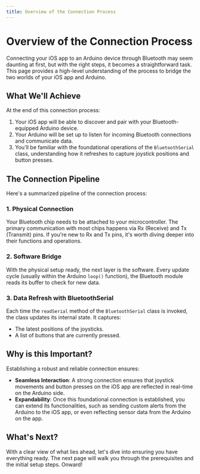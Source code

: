 ```yaml
---
title: Overview of the Connection Process
---
```


# Overview of the Connection Process

Connecting your iOS app to an Arduino device through Bluetooth may seem daunting at first, but with the right steps, it becomes a straightforward task. This page provides a high-level understanding of the process to bridge the two worlds of your iOS app and Arduino.

## What We'll Achieve

At the end of this connection process:

1. Your iOS app will be able to discover and pair with your Bluetooth-equipped Arduino device.
2. Your Arduino will be set up to listen for incoming Bluetooth connections and communicate data.
3. You'll be familiar with the foundational operations of the `BluetoothSerial` class, understanding how it refreshes to capture joystick positions and button presses.

## The Connection Pipeline

Here's a summarized pipeline of the connection process:

### 1. **Physical Connection**

Your Bluetooth chip needs to be attached to your microcontroller. The primary communication with most chips happens via Rx (Receive) and Tx (Transmit) pins. If you're new to Rx and Tx pins, it's worth diving deeper into their functions and operations.

### 2. **Software Bridge**

With the physical setup ready, the next layer is the software. Every update cycle (usually within the Arduino `loop()` function), the Bluetooth module reads its buffer to check for new data.

### 3. **Data Refresh with BluetoothSerial**

Each time the `readSerial` method of the `BluetoothSerial` class is invoked, the class updates its internal state. It captures:

- The latest positions of the joysticks.
- A list of buttons that are currently pressed.

## Why is this Important?

Establishing a robust and reliable connection ensures:

- **Seamless Interaction**: A strong connection ensures that joystick movements and button presses on the iOS app are reflected in real-time on the Arduino side.
- **Expandability**: Once this foundational connection is established, you can extend its functionalities, such as sending custom alerts from the Arduino to the iOS app, or even reflecting sensor data from the Arduino on the app.

## What's Next?

With a clear view of what lies ahead, let's dive into ensuring you have everything ready. The next page will walk you through the prerequisites and the initial setup steps. Onward!
